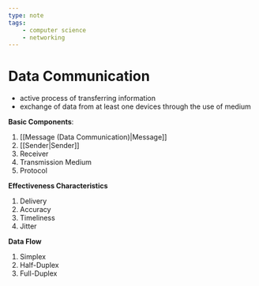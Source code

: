 ```yaml
---
type: note
tags: 
    - computer science
    - networking
---
```


# Data Communication
- active process of transferring information
- exchange of data from at least one devices through the use of medium

**Basic Components**:
1. [[Message (Data Communication)|Message]]
2. [[Sender|Sender]]
3. Receiver
4. Transmission Medium
5. Protocol

**Effectiveness Characteristics**
1. Delivery 
2. Accuracy
3. Timeliness
4. Jitter

**Data Flow**
1. Simplex
2. Half-Duplex
3. Full-Duplex

